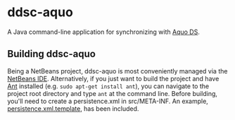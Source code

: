 ddsc-aquo
=========

A Java command-line application for synchronizing with [Aquo DS](http://www.aquo.nl/aquo-standaard/aquo-domeintabellen/).

Building ddsc-aquo
------------------

Being a NetBeans project, ddsc-aquo is most conveniently managed via the [NetBeans IDE](http://netbeans.org/). Alternatively, if you just want to build the project and have [Ant](http://ant.apache.org/) installed (e.g. `sudo apt-get install ant`), you can navigate to the project root directory and type `ant` at the command line. Before building, you'll need to create a persistence.xml in src/META-INF. An example, [persistence.xml.template](https://github.com/ddsc/ddsc-aquo/blob/master/src/META-INF/persistence.xml.template), has been included.